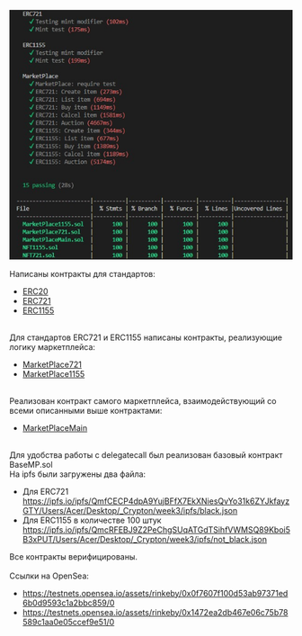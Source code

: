 ![Покрытие тестов](images/img_coverage.jpg) <br>

Написаны контракты для стандартов:
* [ERC20](https://rinkeby.etherscan.io/token/0x44FdaF8FB8E3BFA1744362F0C146B184e80cD6D9) <br>
* [ERC721](https://rinkeby.etherscan.io/token/0x0f7607F100d53ab97371ED6B0D9593C1A2BBC859) <br>
* [ERC1155](https://rinkeby.etherscan.io/token/0x1472EA2Db467E06C75b78589C1AA0E05cCEf9e51) <br><br>

Для стандартов ERC721 и ERC1155 написаны контракты, реализующие логику маркетплейса: <br>
* [MarketPlace721](https://rinkeby.etherscan.io/address/0x1e427Fd28d814B28e6efaE72D2E09932f69a89BC) <br>
* [MarketPlace1155](https://rinkeby.etherscan.io/address/0xB88Ac232e9065443f80faa6A9468fF5C6aEe5295) <br><br>

Реализован контракт самого маркетплейса, взаимодействующий со всеми описанными выше контрактами: <br>
* [MarketPlaceMain](https://rinkeby.etherscan.io/address/0x85FA53Be75191C28b1e0BeFb76DD634260cb9617) <br><br>

Для удобства работы с delegatecall был реализован базовый контракт BaseMP.sol <br>
На ipfs были загружены два файла: <br>
* Для ERC721 https://ipfs.io/ipfs/QmfCECP4dpA9YujBFfX7EkXNiesQvYo31k6ZYJkfayzGTY/Users/Acer/Desktop/_Crypton/week3/ipfs/black.json <br>
* Для ERC1155 в количестве 100 штук https://ipfs.io/ipfs/QmcRFEBJ9Z2PeChgSUqATGdTSihfVWMSQ89Kboi5B3xPUT/Users/Acer/Desktop/_Crypton/week3/ipfs/not_black.json <br>

Все контракты верифицированы. <br> <br>
Ссылки на OpenSea: <br>
* https://testnets.opensea.io/assets/rinkeby/0x0f7607f100d53ab97371ed6b0d9593c1a2bbc859/0 <br>
* https://testnets.opensea.io/assets/rinkeby/0x1472ea2db467e06c75b78589c1aa0e05ccef9e51/0 <br>
